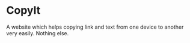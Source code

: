 # CopyIt

A website which helps copying link and text from one device to another very easily. Nothing else.
